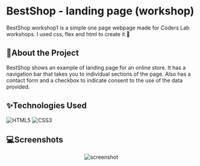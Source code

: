 # BestShop - landing page (workshop)

 BestShop workshop1 is a simple one page webpage made for Coders Lab workshops.
 I used css, flex and html to create it 🎊

## 🙌About the Project
BestShop shows an example of landing page for an online store.
It has a navigation bar that takes you to individual sections of the page.
Also has a contact form and a checkbox to indicate consent to the use of the data provided.

## ✨Technologies Used
![HTML5](https://img.shields.io/badge/html5-%23E34F26.svg?style=for-the-badge&logo=html5&logoColor=white)
![CSS3](https://img.shields.io/badge/css3-%231572B6.svg?style=for-the-badge&logo=css3&logoColor=white)

## 💻Screenshots
<div align="center">
    <img src="bw1.jpg" alt="screenshot" />
</div>